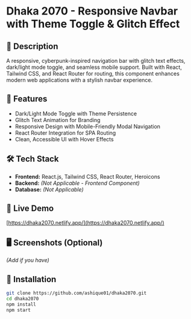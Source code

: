 # Dhaka 2070 - Responsive Navbar with Theme Toggle & Glitch Effect  

## 📖 Description  
A responsive, cyberpunk-inspired navigation bar with glitch text effects, dark/light mode toggle, and seamless mobile support. Built with React, Tailwind CSS, and React Router for routing, this component enhances modern web applications with a stylish navbar experience.  

## 🚀 Features  
- Dark/Light Mode Toggle with Theme Persistence  
- Glitch Text Animation for Branding  
- Responsive Design with Mobile-Friendly Modal Navigation  
- React Router Integration for SPA Routing  
- Clean, Accessible UI with Hover Effects  

## 🛠️ Tech Stack  
- **Frontend:** React.js, Tailwind CSS, React Router, Heroicons  
- **Backend:** *(Not Applicable - Frontend Component)*  
- **Database:** *(Not Applicable)*  

## 🔗 Live Demo  
[https://dhaka2070.netlify.app/](https://dhaka2070.netlify.app/)  

## 🖥️ Screenshots (Optional)  
*(Add if you have)*  

## 📂 Installation  

```bash
git clone https://github.com/ashique01/dhaka2070.git
cd dhaka2070  
npm install  
npm start  
```
